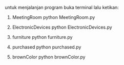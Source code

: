 untuk menjalanjan program
buka terminal
lalu ketikan:

1. MeetingRoom
    python MeetingRoom.py

2. ElectronicDevices
    python ElectronicDevices.py

3. furniture
    python furniture.py

4. purchased
    python purchased.py

5. brownColor
    python brownColor.py